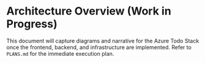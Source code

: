 # Architecture Overview (Work in Progress)

This document will capture diagrams and narrative for the Azure Todo Stack once the frontend, backend, and infrastructure are implemented. Refer to `PLANS.md` for the immediate execution plan.
